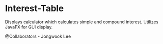# Interest-Table
Displays calculator which calculates simple and compound interest. Utilizes JavaFX for GUI display.

@Collaborators - Jongwook Lee
